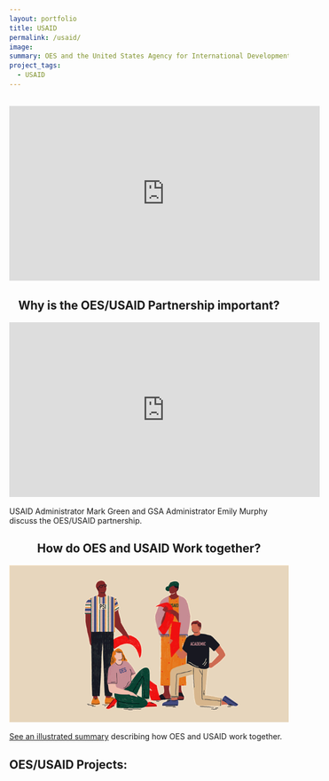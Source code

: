 ```yaml
---
layout: portfolio
title: USAID
permalink: /usaid/
image:
summary: OES and the United States Agency for International Development (USAID) have partnered to apply and test evidenced-based insights from behavioral science to critical development challenges in Global Health.
project_tags:
  - USAID
---
```

<br/>
<section>
	<center>
		<iframe width="560" height="315" src="https://www.youtube.com/embed/JcOg-4C56ag" frameborder="0" allow="autoplay; encrypted-media" allowfullscreen></iframe>
	</center>
</section>

<section>
	<center>
		<h2>Why is the OES/USAID Partnership important?</h2>
		<iframe width="560" height="315" src="https://www.youtube.com/embed/d00vuBcA1y4" frameborder="0" allow="autoplay; encrypted-media" allowfullscreen></iframe>
	</center>
	<p>USAID Administrator Mark Green and GSA Administrator Emily Murphy discuss the OES/USAID partnership.</p>
</section>

<section>
	<center>
		<h2>How do OES and USAID Work together?</h2>
		<img src="/assets/img/project-images/1715-partnership.gif" width="560" alt="Animated image of 4 people working in partnership"> 
	</center>
	<p><a href="https://docs.google.com/document/d/1BRldGYtHlL6-_wFhYXS1G3fwv1tudS3ORAh8Gt7j35g/">See an illustrated summary</a> describing how OES and USAID work together.</p>
</section>

<h2>OES/USAID Projects:</h2>





